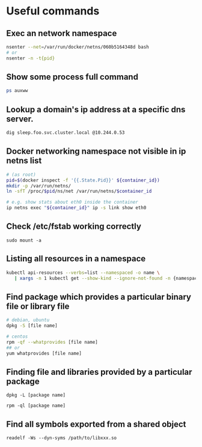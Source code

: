 # Useful commands

## Exec an network namespace
```bash
nsenter --net=/var/run/docker/netns/060b5164348d bash
# or
nsenter -n -t{pid}
```

## Show some process full command
```bash
ps auxww
```

## Lookup a domain's ip address at a specific dns server.
```bash
dig sleep.foo.svc.cluster.local @10.244.0.53
```

## Docker networking namespace not visible in ip netns list
```bash
# (as root)
pid=$(docker inspect -f '{{.State.Pid}}' ${container_id})
mkdir -p /var/run/netns/
ln -sfT /proc/$pid/ns/net /var/run/netns/$container_id

# e.g. show stats about eth0 inside the container
ip netns exec "${container_id}" ip -s link show eth0
```

## Check /etc/fstab working correctly
```
sudo mount -a
```

## Listing all resources in a namespace
```bash
kubectl api-resources --verbs=list --namespaced -o name \
   | xargs -n 1 kubectl get --show-kind --ignore-not-found -n {namespace}
```

## Find package which provides a particular binary file or library file

```bash
# debian, ubuntu
dpkg -S [file name]

# centos
rpm -qf --whatprovides [file name]
## or
yum whatprovides [file name]
```

## Finding file and libraries provided by a particular package

```
dpkg -L [package name]

rpm -ql [package name]
```

## Find all symbols exported from a shared object

```
readelf -Ws --dyn-syms /path/to/libxxx.so
```
